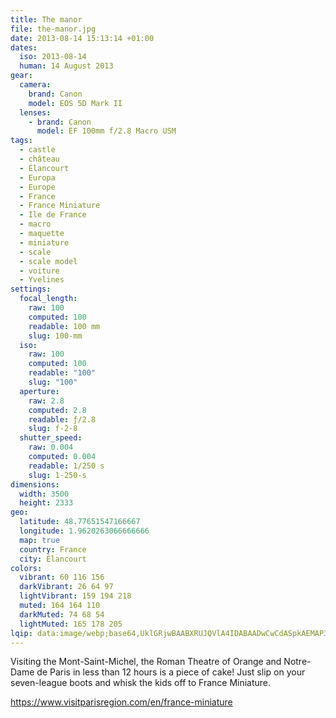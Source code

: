 ```yaml
---
title: The manor
file: the-manor.jpg
date: 2013-08-14 15:13:14 +01:00
dates:
  iso: 2013-08-14
  human: 14 August 2013
gear:
  camera:
    brand: Canon
    model: EOS 5D Mark II
  lenses:
    - brand: Canon
      model: EF 100mm f/2.8 Macro USM
tags:
  - castle
  - château
  - Élancourt
  - Europa
  - Europe
  - France
  - France Miniature
  - Ile de France
  - macro
  - maquette
  - miniature
  - scale
  - scale model
  - voiture
  - Yvelines
settings:
  focal_length:
    raw: 100
    computed: 100
    readable: 100 mm
    slug: 100-mm
  iso:
    raw: 100
    computed: 100
    readable: "100"
    slug: "100"
  aperture:
    raw: 2.8
    computed: 2.8
    readable: ƒ/2.8
    slug: f-2-8
  shutter_speed:
    raw: 0.004
    computed: 0.004
    readable: 1/250 s
    slug: 1-250-s
dimensions:
  width: 3500
  height: 2333
geo:
  latitude: 48.77651547166667
  longitude: 1.9620263066666666
  map: true
  country: France
  city: Élancourt
colors:
  vibrant: 60 116 156
  darkVibrant: 26 64 97
  lightVibrant: 159 194 218
  muted: 164 164 110
  darkMuted: 74 68 54
  lightMuted: 165 178 205
lqip: data:image/webp;base64,UklGRjwBAABXRUJQVlA4IDABAADwCwCdASpkAEMAP3Gu0Fw0rrU4KhdKqwAuCWUGep1L9SS1YLHtadU+4IHvL7QYVj0kyEr5DcnpzoQW5e/9S9++VGOx60Gl5Us363BtgHFB8UkZGdCIQea8Z+L9wRhIPJMnhYoYrvoOAAD+7rMgr8Mk65i5dqnHFP5ZLpVKxPVsiB6e5bD1AqvMZtx2JRqgyoW39YTfVQyDHggS/NstrYgdlxuw4b1+qaUzlrYCOiaWMSYDVITzy/JaNYRfguF8aezMMxXxa81VdEKm8ki8G2Th1QJYkwfLAwyN6WBmqINjHDZBhmGFDHxk3ZH5NacyrP99Nc8GCFJL6dCJh+MybCCTEiA5mwofNSQNoq89uSSouqnD6d2jclipwMYJ4KMMaadapS/Wgf+/6I5yk9gIAAAA
---
```


Visiting the Mont-Saint-Michel, the Roman Theatre of Orange and Notre-Dame de Paris in less than 12 hours is a piece of cake! Just slip on your seven-league boots and whisk the kids off to France Miniature.

https://www.visitparisregion.com/en/france-miniature
